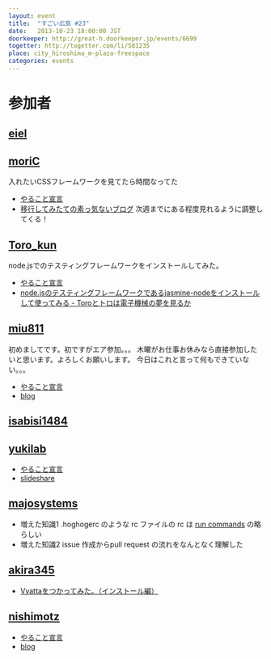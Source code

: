 ```yaml
---
layout: event
title:  "すごい広島 #23"
date:   2013-10-23 18:00:00 JST
doorkeeper: http://great-h.doorkeeper.jp/events/6699
togetter: http://togetter.com/li/581235
place: city_hiroshima_m-plaza-freespace
categories: events
---
```


# 参加者

## [eiel](https://github.com/eiel)

## [moriC](https://github.com/moriC)
入れたいCSSフレームワークを見てたら時間なってた
* [やること宣言](https://github.com/great-h/great-h.github.io/issues/357)
* [移行してみたての素っ気ないブログ](http://moric.github.io/)
次週までにある程度見れるように調整してくる！

## [Toro_kun](https://twitter.com/Toro_kun)

node.jsでのテスティングフレームワークをインストールしてみた。

* [やること宣言](https://github.com/great-h/great-h.github.io/issues/358)
* [node.jsのテスティングフレームワークであるjasmine-nodeをインストールして使ってみる - Toroとトロは電子機械の夢を見るか](http://106n.net/toro/blog/?p=1141)

## [miu811](https://github.com/miu811)
初めましてです。初ですがエア参加。。。
木曜がお仕事お休みなら直接参加したいと思います。よろしくお願いします。
今日はこれと言って何もできていない。。。
* [やること宣言](https://github.com/great-h/great-h.github.io/issues/361)
* [blog](http://miu811.blogspot.jp/2013/10/23.html)

## [isabisi1484](http://twitter.com/isabisi1484)

## [yukilab](http://twitter.com/yukilab)

* [やること宣言](https://github.com/great-h/great-h.github.io/issues/365)
* [slideshare](http://www.slideshare.net/ikedashogouki/windows-phone-27583685)

## [majosystems](https://github.com/majosystems)

* 増えた知識1 .hoghogerc のような rc ファイルの rc は [run commands](http://en.wikipedia.org/wiki/Run_commands) の略らしい
* 増えた知識2 issue 作成からpull request の流れをなんとなく理解した

## [akira345](https://github.com/akira345)
* [Vyattaをつかってみた。（インストール編）](http://akira-junkbox.blogspot.jp/2013/10/vyatta.html)

## [nishimotz](https://github.com/nishimotz)

* [やること宣言](https://github.com/great-h/great-h.github.io/issues/360)
* [blog](http://d.nishimotz.com/archives/1601)
